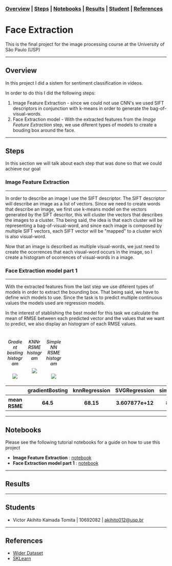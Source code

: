 ### [Overview](#overview)  | [Steps](#steps) | [Notebooks](#notebooks) | [Results](#results) | [Student](#student) | [References](#references) 

# Face Extraction

This is the final project for the image processing course at the University of São Paulo (USP)

---
## Overview

In this project I did a sistem for sentiment classification in vídeos.

In order to do this I did the following steps:
 1. Image Feature Extraction - since we could not use CNN's we used SIFT descriptors in conjunction with k-means in order to generate the bag-of-visual-words.
 2. Face Extraction model - With the extracted features from the _Image Feature Extraction_ step, we use diferent types of models to create a bouding box around the face.

---
## Steps

In this section we will talk about each step that was done so that we could achieve our goal 

### **Image Feature Extraction**

<hr style="width:100%, height:1px">

In order to describe an image I use the SIFT descriptor. The SIFT descriptor will describe an image as a list of vectors. Since we need to create words that describe an image, we first use k-means model on the vectors generated by the SIFT descritor, this will cluster the vectors that describes the images to a cluster. Tha being said, the idea is that each cluster will be representing a bag-of-visual-word, and since each image is composed by multiple SIFT vectors, each SIFT vector will be "mapped" to a cluster wich is also visual-word. 

Now that an image is described as multiple visual-words, we just need to create the ocorrences that each visual-word occurs in the image, so I create a histogram of ocorrences of visual-words in a image. 

### **Face Extraction model part 1**

<hr style="width:100%, height:1px">

With the extracted features from the last step we use diferent types of models in order to extract the bounding box. That being said, we have to define wich models to use. Since the task is to predict multiple continuous values the models used are regression models.

In the interest of stablishing the best model for this task we calculate the mean of RMSE between each predicted vector and the values that we want to predict, we also display an histogram of each RMSE values.

<div class="row" style="clear: both; display: table;">
  <div class="column" style="float: left; width:10%; padding: 1%;text-align: center;">
    <h5 style="font-weight: 500;">Gradient bosting histogram</h5>
    <img src="https://raw.githubusercontent.com/Vakihito/Face-extraction/main/images/Face%20Extraction%20model%20part%201/gradientBosting.png" >
  </div>
  <div class="column" style="float: left; width:10%; padding: 1%;text-align: center;">
    <h5 style="font-weight: 500;">KNNr RSME histogram</h5>
    <img src="https://raw.githubusercontent.com/Vakihito/Face-extraction/main/images/Face%20Extraction%20model%20part%201/KNNr.png" >
  </div>
  <div class="column" style="float: left; width:10%; padding: 1%;text-align: center;">
    <h5 style="font-weight: 500;">Simple NN RSME histogram</h5>
    <img src="https://raw.githubusercontent.com/Vakihito/Face-extraction/main/images/Face%20Extraction%20model%20part%201/simpleNN.png">
  </div>
</div>

<div style="margin: auto, width: 50%, text-align: center;">
  <table>
    <tr>
      <th></th>
      <th>gradientBosting</th>
      <th>knnRegression</th>
      <th>SVGRegression</th>
      <th>simpleNN</th>
    </tr>
   <tr>
      <th>mean RSME</th>
      <th>64.5</th>
      <th>68.15</th>
      <th>3.607877e+12</th>
      <th>88.7</th>
    </tr>
  </table>
</div>

---
## Notebooks
Please see the following tutorial notebooks for a guide on how to use this project
 - **Image Feature Extraction** : [notebook](https://colab.research.google.com/drive/1J5B1rTAGaAfFelf8P9d4lXzjjH1j_WBr#scrollTo=rLKUJZz0eCGp)
 - **Face Extraction model part 1** : [notebook](https://colab.research.google.com/drive/14EdCEEEd_vQPIMs6hrZXmW4ZPI250XAt#scrollTo=GivtF11O1irD)

---
## Results

---
## Students
  - Victor Akihito Kamada Tomita | 10692082 | akihito012@usp.br
---
## References
  - [Wider Dataset](http://shuoyang1213.me/WIDERFACE/)
  - [SKLearn](https://scikit-learn.org/stable/modules/multiclass.html)
